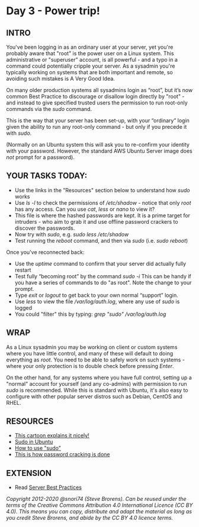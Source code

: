 # Day 3 - Power trip!

## INTRO
You've been logging in as an ordinary user at your server, yet you're probably aware that "root" is the power user on a Linux system. This administrative or "superuser" account, is all powerful - and a typo in a command could potentially cripple your server. As a sysadmin you're typically working on systems that are both important and remote, so avoiding such mistakes is A Very Good Idea.  

On many older production systems all sysadmins login as “root”, but it’s now common Best Practice to discourage or disallow login directly by "root" - and instead to give specified trusted users the permission to run root-only commands via the *sudo* command. 

This is the way that your server has been set-up, with your “ordinary” login given the ability to run any root-only command  - but only if you precede it with *sudo*. 

(Normally on an Ubuntu system this will ask you to re-confirm your identity with your password.
However, the standard AWS Ubuntu Server image does *not* prompt for a password). 

## YOUR TASKS TODAY:
* Use the links in the "Resources" section below to understand how *sudo* works
* Use *ls -l* to check the permissions of */etc/shadow* - notice that only *root* has any access. Can you use *cat*, *less* or *nano* to view it?
* This file is where the hashed passwords are kept. It is a prime target for intruders - who aim to grab it and use offline password crackers to discover the passwords.
* Now try with *sudo*, e.g. *sudo less /etc/shadow*
* Test running the *reboot* command, and then via *sudo* (i.e. *sudo reboot*)

Once you've reconnected back:
* Use the *uptime* command to confirm that your server did actually fully restart
* Test fully “becoming root” by the command *sudo -i*  This can be handy if you have a series of commands to do "as root". Note the change to your prompt.
* Type _exit_ or _logout_ to get back to your own normal “support” login. 
* Use *less* to view the file */var/log/auth.log*, where any use of *sudo* is logged
* You could "filter" this by typing: *grep "sudo" /var/log/auth.log* 


## WRAP
As a Linux sysadmin you may be working on client or custom systems where you have little control, and many of these will default to doing everything as *root*. You need to be able to safely work on such systems - where your only protection is to double check before pressing *Enter*.

On the other hand, for any systems where you have full control, setting up a "normal" account for yourself (and any co-admins) with permission to run *sudo*  is recommended. While this is standard with Ubuntu, it's also easy to configure with other  popular server distros such as Debian, CentOS and RHEL.

## RESOURCES
* [This cartoon explains it nicely!](http://xkcd.com/149/)
* [Sudo in Ubuntu](https://help.ubuntu.com/community/RootSudo)
* [How to use "sudo"](https://www.howtoforge.com/tutorial/sudo-beginners-guide/)
* [This is how password cracking is done](https://null-byte.wonderhowto.com/how-to/crack-shadow-hashes-after-getting-root-linux-system-0186386/)

## EXTENSION
* Read [Server Best Practices](http://www.cyberciti.biz/tips/linux-unix-bsd-openssh-server-best-practices.html) 

*Copyright 2012-2020 @snori74 (Steve Brorens). Can be reused under the terms of the Creative Commons Attribution 4.0 International Licence (CC BY 4.0).*
*This means you can copy, distribute and adapt the material as long as you credit Steve Brorens, and abide by the CC BY 4.0 licence terms.* 
